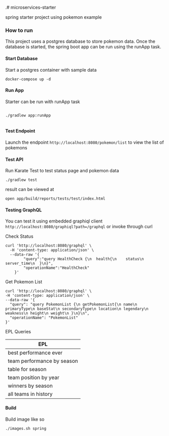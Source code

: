 .# microservices-starter

spring starter project using pokemon example

### How to run

This project uses a postgres database to store pokemon data. Once the database is started,
the spring boot app can be run using the runApp task.

#### Start Database

Start a postgres container with sample data

```shell 
docker-compose up -d
```

#### Run App

Starter can be run with runApp task

```shell

./gradlew app:runApp 
  

```

#### Test Endpoint

Launch the endpoint ```http://localhost:8080/pokemon/list``` to view the list of pokemons

#### Test API

Run Karate Test to test status page and pokemon data

``` 
./gradlew test
```

result can be viewed at

```shell 
open app/build/reports/tests/test/index.html
```

#### Testing GraphQL

You can test it using embedded graphiql client ```http://localhost:8080/graphiql?path=/graphql```
or invoke through curl

Check Status

``` 
curl 'http://localhost:8080/graphql' \
  -H 'content-type: application/json' \
  --data-raw '{
        "query":"query HealthCheck {\n  health{\n    status\n    server_time\n  }\n}",
        "operationName":"HealthCheck"
    }'
```

Get Pokemon List

``` 
curl 'http://localhost:8080/graphql' \
-H 'content-type: application/json' \
--data-raw '{
  "query": "query PokemonList {\n getPokemonList{\n name\n primaryType\n baseStat\n secondaryType\n location\n legendary\n weakness\n height\n weight\n }\n}\n",
  "operationName": "PokemonList"
}'
```

EPL Queries

| EPL                                                              |
|------------------------------------------------------------------|
| best performance ever                                            |
| team performance by season                                       |
| table for season                                                 |
| team position by year                                            |
| winners by season                                                |
| all teams in history                                             |

#### Build

Build image like so

```
./images.sh spring
```



